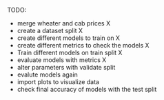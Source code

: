 TODO:

- merge wheater and cab prices                          X
- create a dataset split                                X
- create different models to train on                   X
- create different metrics to check the models          X
- Train different models on train split                 X
- evaluate models with metrics                          X
- alter parameters with validate split
- evalute models again
- import plots to visualize data
- check final accuracy of models with the test split
